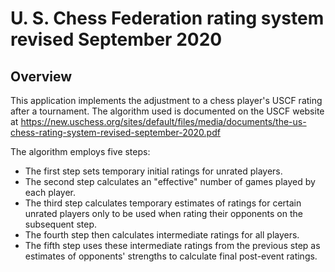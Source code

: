# U. S. Chess Federation rating system revised September 2020

## Overview

This application implements the adjustment to a chess player's
USCF rating after a tournament.  The algorithm used is documented
on the USCF website at
https://new.uschess.org/sites/default/files/media/documents/the-us-chess-rating-system-revised-september-2020.pdf

The algorithm employs five steps:
- The first step sets temporary initial ratings for unrated players.
- The second step calculates an "effective" number of games played by each player.
- The third step calculates temporary estimates of ratings for certain unrated players
only to be used when rating their opponents on the subsequent step.
- The fourth step then calculates intermediate ratings for all players.
- The fifth step uses these intermediate ratings from the previous step as estimates of
opponents' strengths to calculate final post-event ratings.

